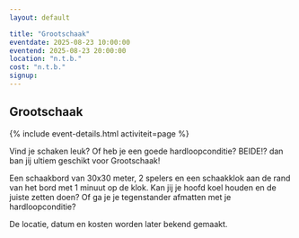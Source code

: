 ```yaml
---
layout: default

title: "Grootschaak"
eventdate: 2025-08-23 10:00:00
eventend: 2025-08-23 20:00:00
location: "n.t.b."
cost: "n.t.b."
signup:
---
```


## Grootschaak
{% include event-details.html activiteit=page %}

Vind je schaken leuk? Of heb je een goede hardloopconditie? BEIDE!? dan ban jij ultiem geschikt voor Grootschaak!

Een schaakbord van 30x30 meter, 2 spelers en een schaakklok aan de rand van het bord met 1 minuut op de klok. Kan jij je hoofd koel houden en de juiste zetten doen? Of ga je je tegenstander afmatten met je hardloopconditie?

De locatie, datum en kosten worden later bekend gemaakt.

